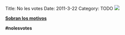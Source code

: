 Title: No les votes
Date: 2011-3-22
Category: TODO
[![](/img/NLV_300x250.jpg)](http://nolesvotes.com)   
  
 [**Sobran los motivos**](http://wiki.nolesvotes.org/wiki/Por_qu%C3%A9_no)   
  
 **#nolesvotes**

